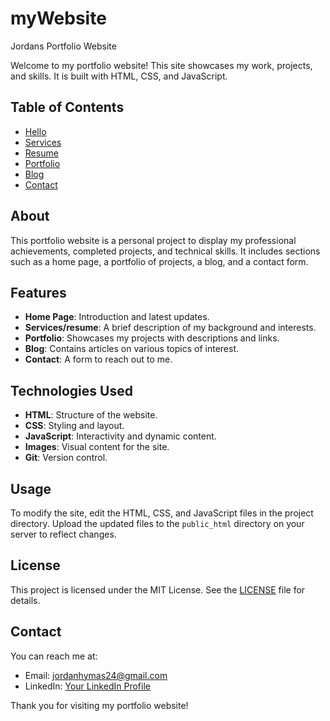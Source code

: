 # myWebsite
Jordans Portfolio Website


Welcome to my portfolio website! This site showcases my work, projects, and skills. It is built with HTML, CSS, and JavaScript.

## Table of Contents

- [Hello](#home)
- [Services](#services)
- [Resume](#resume)
- [Portfolio](#portfolio)
- [Blog](#blog)
- [Contact](#contact)

## About

This portfolio website is a personal project to display my professional achievements, completed projects, and technical skills. It includes sections such as a home page, a portfolio of projects, a blog, and a contact form.

## Features

- **Home Page**: Introduction and latest updates.
- **Services/resume**: A brief description of my background and interests.
- **Portfolio**: Showcases my projects with descriptions and links.
- **Blog**: Contains articles on various topics of interest.
- **Contact**: A form to reach out to me.

## Technologies Used

- **HTML**: Structure of the website.
- **CSS**: Styling and layout.
- **JavaScript**: Interactivity and dynamic content.
- **Images**: Visual content for the site.
- **Git**: Version control.


## Usage

<!-- You can view the website online at: [https://isoptera.lcsc.edu/~jchymas/Index.html](https://isoptera.lcsc.edu/~jchymas/Index.html) -->

To modify the site, edit the HTML, CSS, and JavaScript files in the project directory. Upload the updated files to the `public_html` directory on your server to reflect changes.


## License

This project is licensed under the MIT License. See the [LICENSE](LICENSE) file for details.

## Contact

You can reach me at:
- Email: jordanhymas24@gmail.com
- LinkedIn: [Your LinkedIn Profile](https://www.linkedin.com/in/jordan-hymas-85bb30307/)

Thank you for visiting my portfolio website!
